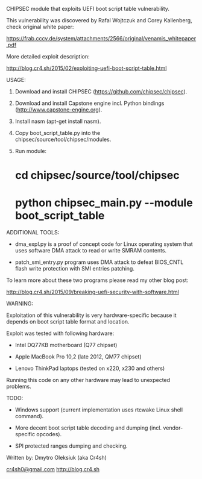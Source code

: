 
CHIPSEC module that exploits UEFI boot script table vulnerability.

This vulnerability was discovered by Rafal Wojtczuk and Corey Kallenberg, check 
original white paper:

https://frab.cccv.de/system/attachments/2566/original/venamis_whitepaper.pdf


More detailed exploit description:

http://blog.cr4.sh/2015/02/exploiting-uefi-boot-script-table.html


USAGE:

1) Download and install CHIPSEC (https://github.com/chipsec/chipsec).

2) Download and install Capstone engine incl. Python bindings (http://www.capstone-engine.org).

3) Install nasm (apt-get install nasm).

4) Copy boot_script_table.py into the chipsec/source/tool/chipsec/modules.

5) Run module:
   # cd chipsec/source/tool/chipsec
   # python chipsec_main.py --module boot_script_table 


ADDITIONAL TOOLS:

* dma_expl.py is a proof of concept code for Linux operating system that uses software 
DMA attack to read or write SMRAM contents.

* patch_smi_entry.py program uses DMA attack to defeat BIOS_CNTL flash write protection
with SMI entries patching.

To learn more about these two programs please read my other blog post:

http://blog.cr4.sh/2015/09/breaking-uefi-security-with-software.html


WARNING:

Exploitation of this vulnerability is very hardware-specific because it depends on
boot script table format and location.

Exploit was tested with following hardware:  

* Intel DQ77KB motherboard (Q77 chipset)

* Apple MacBook Pro 10,2 (late 2012, QM77 chipset)

* Lenovo ThinkPad laptops (tested on x220, x230 and others)

Running this code on any other hardware may lead to unexpected problems.


TODO:

* Windows support (current implementation uses rtcwake Linux shell command).

* More decent boot script table decoding and dumping (incl. vendor-specific opcodes).

* SPI protected ranges dumping and checking.


Written by:
Dmytro Oleksiuk (aka Cr4sh)

cr4sh0@gmail.com
http://blog.cr4.sh

